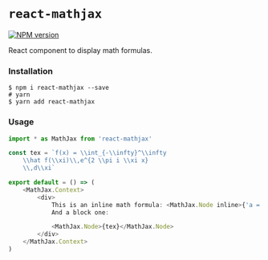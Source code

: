 # `react-mathjax`

[![NPM version](https://badge.fury.io/js/react-mathjax.svg)](http://badge.fury.io/js/react-mathjax)

React component to display math formulas.

### Installation

```
$ npm i react-mathjax --save
# yarn
$ yarn add react-mathjax
```

### Usage

```javascript
import * as MathJax from 'react-mathjax'

const tex = `f(x) = \\int_{-\\infty}^\\infty
    \\hat f(\\xi)\\,e^{2 \\pi i \\xi x}
    \\,d\\xi`

export default = () => (
    <MathJax.Context>
        <div>
            This is an inline math formula: <MathJax.Node inline>{'a = b'}</MathJax.Node>
            And a block one:

            <MathJax.Node>{tex}</MathJax.Node>
        </div>
    </MathJax.Context>
)
```
